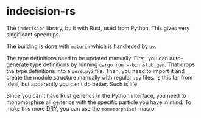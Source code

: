 # indecision-rs

The `indecision` library, built with Rust, used from Python. This gives very singificant speedups. 

The building is done with `maturin` which is handleded by `uv`. 

The type definitions need to be updated manually. First, you can auto-generate type definitions by running `cargo run --bin stub_gen`. That drops the type definitions into a `core.pyi` file. Then, you need to import it and create the module structure manually with regular `.py` files. Is this far from ideal, but apparently you can't do better. Such is life. 

Since you can't have Rust generics in the Python interface, you need to monomorphise all generics with the specific particle you have in mind. To make this more DRY, you can use the `monomorphise!` macro. 
